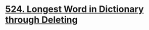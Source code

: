 # [524. Longest Word in Dictionary through Deleting](https://leetcode.com/problems/longest-word-in-dictionary-through-deleting/)

